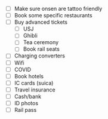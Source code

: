 - [ ] Make sure onsen are tattoo friendly
- [ ] Book some specific restaurants
- [ ] Buy advanced tickets
	- [ ] USJ
	- [ ] Ghibli
	- [ ] Tea ceremony
	- [ ] Book rail seats
- [ ] Charging converters
- [ ] Wifi
- [ ] COVID
- [ ] Book hotels
- [ ] IC cards (suica)
- [ ] Travel insurance
- [ ] Cash/bank
- [ ] ID photos
- [ ] Rail pass